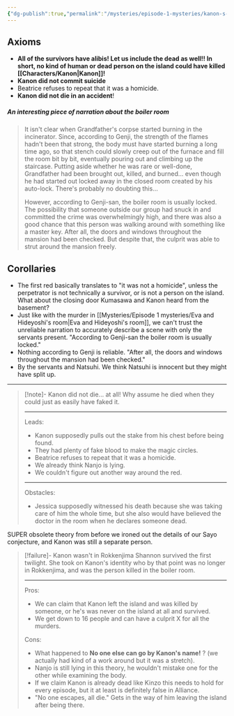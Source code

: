 ```yaml
---
{"dg-publish":true,"permalink":"/mysteries/episode-1-mysteries/kanon-s-death-in-the-boiler-room/","contentClasses":"red-links red-truth center-headings","created":"2025-03-06T14:24:07.230+01:00","updated":"2025-04-06T13:25:06.575+02:00"}
---
```


## Axioms
- __All of the survivors have alibis! Let us include the dead as well!! In short, no kind of human or dead person on the island could have killed [[Characters/Kanon\|Kanon]]!__
- __Kanon did not commit suicide__
- Beatrice refuses to repeat that it was a homicide.
- __Kanon did not die in an accident__!


##### An interesting piece of narration about the boiler room
> It isn't clear when Grandfather's corpse started burning in the incinerator. Since, according to Genji, the strength of the flames hadn't been that strong, the body must have started burning a long time ago, so that stench could slowly creep out of the furnace and fill the room bit by bit, eventually pouring out and climbing up the staircase. Putting aside whether he was rare or well-done, Grandfather had been brought out, killed, and burned... even though he had started out locked away in the closed room created by his auto-lock. There's probably no doubting this...  
>   
> However, according to Genji-san, the boiler room is usually locked. The possibility that someone outside our group had snuck in and committed the crime was overwhelmingly high, and there was also a good chance that this person was walking around with something like a master key. After all, the doors and windows throughout the mansion had been checked. But despite that, the culprit was able to strut around the mansion freely.


## Corollaries
- The first red basically translates to "it was not a homicide", unless the perpetrator is not technically a survivor, or is not a person on the island.
 What about the closing door Kumasawa and Kanon heard from the basement?
- Just like with the murder in [[Mysteries/Episode 1 mysteries/Eva and Hideyoshi's room\|Eva and Hideyoshi's room]], we can't trust the unreliable narration to accurately describe a scene with only the servants present.
"According to Genji-san the boiler room is usually locked."
- Nothing according to Genji is reliable.
"After all, the doors and windows throughout the mansion had been checked."
- By the servants and Natsuhi. We think Natsuhi is innocent but they might have split up.

---


<div class="transclusion internal-embed is-loaded"><div class="markdown-embed">



> [!note]- Kanon did not die... at all!
> Why assume he died when they could just as easily have faked it.
> 
> ---
> Leads:
> - Kanon supposedly pulls out the stake from his chest before being found.
> - They had plenty of fake blood to make the magic circles.
> - Beatrice refuses to repeat that it was a homicide.
> - We already think Nanjo is lying.
> - We couldn't figure out another way around the red.
> ---
> Obstacles:
> - Jessica supposedly witnessed his death because she was taking care of him the whole time, but she also would have believed the doctor in the room when he declares someone dead.

</div></div>



SUPER obsolete theory from before we ironed out the details of our Sayo conjecture, and Kanon was still a separate person.
> [!failure]- Kanon wasn't in Rokkenjima
> Shannon survived the first twilight. She took on Kanon's identity who by that point was no longer in Rokkenjima, and was the person killed in the boiler room.
> 
> ---
> Pros:
> - We can claim that Kanon left the island and was killed by someone, or he's was never on the island at all and survived.
> - We get down to 16 people and can have a culprit X for all the murders.
> 
> Cons:
> - What happened to __No one else can go by Kanon's name!__ ? (we actually had kind of a work around but it was a stretch).
> - Nanjo is still lying in this theory, he wouldn't mistake one for the other while examining the body.
> - If we claim Kanon is already dead like Kinzo this needs to hold for every episode, but it at least is definitely false in Alliance.
> - "No one escapes, all die." Gets in the way of him leaving the island after being there.


